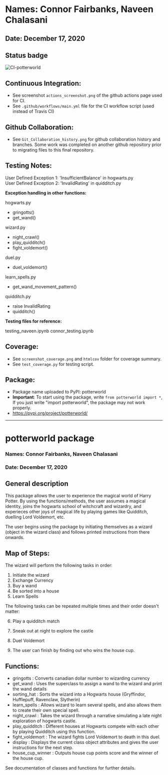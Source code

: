 # Names: Connor Fairbanks, Naveen Chalasani
## Date: December 17, 2020

## **Status badge**
![CI-potterworld](https://github.com/cfbanks/data-533-lab4/workflows/CI-potterworld/badge.svg)

## **Continuous Integration:**
- See screenshot `actions_screenshot.png` of the github actions page used for CI. 
- See `.github/workflows/main.yml` file for the CI workflow script (used instead of Travis CI)

## **Github Collaboration:**
- See `Git_Collaboration_history.png` for github collaboration history and branches. Some work was completed on another github repository prior to migrating files to this final repository.

## **Testing Notes:**

User Defined Exception 1: 'InsufficientBalance' in hogwarts.py    
User Defined Exception 2: 'InvalidRating' in quidditch.py


**Exception handling in other functions:**

hogwarts.py 
 - gringotts()
 - get_wand()

wizard.py
 - night_crawl() 
 - play_quidditch()
 - fight_voldemort()

duel.py
 - duel_voldemort()

learn_spells.py
 - get_wand_movement_pattern()

quidditch.py
 - raise InvalidRating
 - quidditch() 

**Testing files for reference:**

testing_naveen.ipynb
connor_testing.ipynb

## **Coverage:**
- See `screenshot_coverage.png` and `htmlcov` folder for coverage summary.
- See `test_coverage.py` for testing script.

## **Package:**
- Package name uploaded to PyPI: potterworld
- **Important**: To start using the package, write `from potterworld import *`, If you just write "import potterworld", the package may not work properly.
- https://pypi.org/project/potterworld/

____________

# potterworld package
### Names: Connor Fairbanks, Naveen Chalasani
### Date: December 17, 2020

## General description
This package allows the user to experience the magical world of Harry Potter. By using the functions/methods, the user assumes a magical identity, joins the hogwarts school of witchcraft and wizardry, and experieces other joys of magical life by playing games like Quidditch, duelling Lord Voldemort, etc.

The user begins using the package by initiating themselves as a wizard (object in the wizard class) and follows printed instructions from there onwards. 

## Map of Steps: 

The wizard will perform the following tasks in order:

1. Initiate the wizard
2. Exchange Currency
3. Buy a wand
4. Be sorted into a house
5. Learn Spells

The following tasks can be repeated multiple times and their order doesn't matter:

6. Play a quidditch match
7. Sneak out at night to explore the castle
8. Duel Voldemort

9. The user can finish by finding out who wins the house cup. 

## Functions:
- gringotts : Converts canadian dollar number to wizarding currency
- get_wand : Uses the superclass to assign a wand to the wizard and print the wand details
- sorting_hat : Sorts the wizard into a Hogwarts house (Gryffindor, Hufflepuff, Ravenclaw, Slytherin)
- learn_spells : Allows wizard to learn several spells, and also allows them to create their own special spell.
- night_crawl : Takes the wizard through a narrative simulating a late night exploration of hogwarts castle.
- play_quidditch : Different houses at Hogwarts compete with each other by playing Quidditch using this function. 
- fight_voldemort : The wizard fights Lord Voldemort to death in this duel.
- display : Displays the current class object attributes and gives the user instructions for the next step.
- house_cup_winner : Outputs house cup points score and the winner of the house cup. 
    
See documentation of classes and functions for further details.
